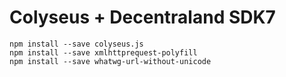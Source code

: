 # Colyseus + Decentraland SDK7

```
npm install --save colyseus.js
npm install --save xmlhttprequest-polyfill
npm install --save whatwg-url-without-unicode
```
